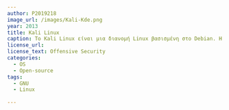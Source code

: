 ```yaml
---
author: P2019218
image_url: /images/Kali-Kde.png
year: 2013
title: Kali Linux
caption: Το Kali Linux είναι μια διανομή Linux βασισμένη στο Debian. Η διανομή δημιουργήθηκε με κύριο σκοπό τη χρήση σε δοκιμές διείσδυσης. Συντηρείται και χρηματοδοτείται από την Offensive Security.
license_url: 
license_text: Offensive Security
categories:
  - OS
  - Open-source
tags: 
  - GNU 
  - Linux
  
---
```

